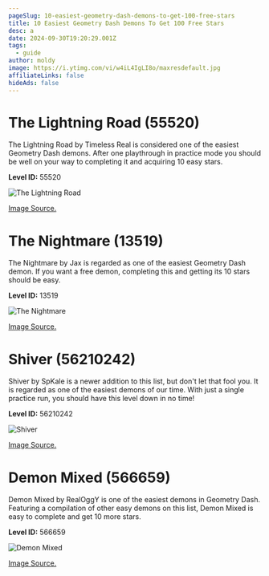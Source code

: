 ```yaml
---
pageSlug: 10-easiest-geometry-dash-demons-to-get-100-free-stars
title: 10 Easiest Geometry Dash Demons To Get 100 Free Stars
desc: a
date: 2024-09-30T19:20:29.001Z
tags:
  - guide
author: moldy
image: https://i.ytimg.com/vi/w4iL4IgLI8o/maxresdefault.jpg
affiliateLinks: false
hideAds: false
---
```

# The Lightning Road (55520)

The Lightning Road by Timeless Real is considered one of the easiest Geometry Dash demons. After one playthrough in practice mode you should be well on your way to completing it and acquiring 10 easy stars.

**Level ID:** 55520

![The Lightning Road](https://i.ytimg.com/vi/smwunc7UiHk/maxresdefault.jpg)

[Image Source.](https://youtu.be/smwunc7UiHk?si=nhVZDmy_UmqNQ0tF)

# The Nightmare (13519)

The Nightmare by Jax is regarded as one of the easiest Geometry Dash demon. If you want a free demon, completing this and getting its 10 stars should be easy.

**Level ID:** 13519

![The Nightmare](https://pm1.aminoapps.com/7170/9fb602da968f8c6f6a23494e4ae06850f0291ce6r1-1920-1080v2_hq.jpg)

[Image Source.](https://aminoapps.com/c/geometry-dash/page/blog/the-nightmare-review-parody/ZD27_EXCBuQLD52K4qplKbm1XkW56ZPQXv)

# Shiver (56210242)

Shiver by SpKale is a newer addition to this list, but don't let that fool you. It is regarded as one of the easiest demons of our time. With just a single practice run, you should have this level down in no time!

**Level ID:** 56210242

![Shiver](https://external-preview.redd.it/shiver-by-spkale-100-and-idk-why-this-was-rated-as-a-demon-v0-aG12NHBqejk2bDdiMVW_F3Vrv9TBR6SVCq46z41Ct1qb3DoXG97y49YMPw9W.png?format=pjpg&auto=webp&s=41bd269362bc73c635a6827f0541d9ee42137838)

[Image Source.](https://www.reddit.com/r/geometrydash/comments/14g694u/shiver_by_spkale_100_and_idk_why_this_was_rated/)

# Demon Mixed (566659)

Demon Mixed by RealOggY is one of the easiest demons in Geometry Dash. Featuring a compilation of other easy demons on this list, Demon Mixed is easy to complete and get 10 more stars.

**Level ID:** 566659

![Demon Mixed](https://i.ytimg.com/vi/EcdsFejldXQ/maxresdefault.jpg)

[Image Source.](https://youtu.be/EcdsFejldXQ?si=Lwn28i1hACLAVOsP)